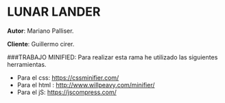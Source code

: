 # LUNAR LANDER


__Autor__: Mariano Palliser.

__Cliente__: Guillermo cirer.



###TRABAJO MINIFIED:
Para realizar esta rama he utilizado las siguientes herramientas.

* Para el css: https://cssminifier.com/
* Para el html : http://www.willpeavy.com/minifier/
* Para el jS: https://jscompress.com/



